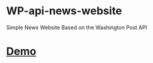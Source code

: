 # WP-api-news-website
Simple News Website Based on the Washington Post API <br>
<h1><a href = "https://mezonewz.pages.dev">Demo</a></h1>

